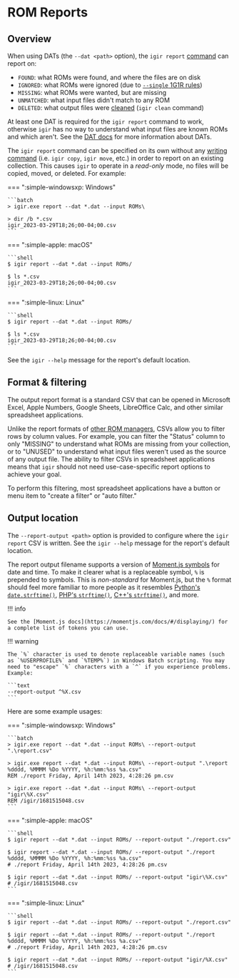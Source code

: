 # ROM Reports

## Overview

When using DATs (the `--dat <path>` option), the `igir report` [command](../commands.md) can report on:

- `FOUND`: what ROMs were found, and where the files are on disk
- `IGNORED`: what ROMs were ignored (due to [`--single` 1G1R rules](../roms/filtering-preferences.md))
- `MISSING`: what ROMs were wanted, but are missing
- `UNMATCHED`: what input files didn't match to any ROM
- `DELETED`: what output files were [cleaned](cleaning.md) (`igir clean` command)

At least one DAT is required for the `igir report` command to work, otherwise `igir` has no way to understand what input files are known ROMs and which aren't. See the [DAT docs](../input/dats.md) for more information about DATs.

The `igir report` command can be specified on its own without any [writing command](../commands.md) (i.e. `igir copy`, `igir move`, etc.) in order to report on an existing collection. This causes `igir` to operate in a _read-only_ mode, no files will be copied, moved, or deleted. For example:

=== ":simple-windowsxp: Windows"

    ```batch
    > igir.exe report --dat *.dat --input ROMs\

    > dir /b *.csv
    igir_2023-03-29T18;26;00-04;00.csv
    ```

=== ":simple-apple: macOS"

    ```shell
    $ igir report --dat *.dat --input ROMs/

    $ ls *.csv
    igir_2023-03-29T18;26;00-04;00.csv
    ```

=== ":simple-linux: Linux"

    ```shell
    $ igir report --dat *.dat --input ROMs/

    $ ls *.csv
    igir_2023-03-29T18;26;00-04;00.csv
    ```

See the `igir --help` message for the report's default location.

## Format & filtering

The output report format is a standard CSV that can be opened in Microsoft Excel, Apple Numbers, Google Sheets, LibreOffice Calc, and other similar spreadsheet applications.

Unlike the report formats of [other ROM managers](../alternatives.md), CSVs allow you to filter rows by column values. For example, you can filter the "Status" column to only "MISSING" to understand what ROMs are missing from your collection, or to "UNUSED" to understand what input files weren't used as the source of any output file. The ability to filter CSVs in spreadsheet applications means that `igir` should not need use-case-specific report options to achieve your goal.

To perform this filtering, most spreadsheet applications have a button or menu item to "create a filter" or "auto filter."

## Output location

The `--report-output <path>` option is provided to configure where the `igir report` CSV is written. See the `igir --help` message for the report's default location.

The report output filename supports a version of [Moment.js symbols](https://momentjs.com/docs/#/displaying/) for date and time. To make it clearer what is a replaceable symbol, `%` is prepended to symbols. This is _non-standard_ for Moment.js, but the `%` format should feel more familiar to more people as it resembles [Python's `date.strftime()`](https://docs.python.org/3/library/datetime.html#datetime.date.strftime), [PHP's `strftime()`](https://www.php.net/manual/en/function.strftime.php), [C++'s `strftime()`](https://cplusplus.com/reference/ctime/strftime/), and more.

!!! info

    See the [Moment.js docs](https://momentjs.com/docs/#/displaying/) for a complete list of tokens you can use.

!!! warning

    The `%` character is used to denote replaceable variable names (such as `%USERPROFILE%` and `%TEMP%`) in Windows Batch scripting. You may need to "escape" `%` characters with a `^` if you experience problems. Example:

    ```text
    --report-output ^%X.csv
    ```

Here are some example usages:

=== ":simple-windowsxp: Windows"

    ```batch
    > igir.exe report --dat *.dat --input ROMs\ --report-output ".\report.csv"

    > igir.exe report --dat *.dat --input ROMs\ --report-output ".\report %dddd, %MMMM %Do %YYYY, %h:%mm:%ss %a.csv"
    REM ./report Friday, April 14th 2023, 4:28:26 pm.csv

    > igir.exe report --dat *.dat --input ROMs\ --report-output "igir\%X.csv"
    REM /igir/1681515048.csv
    ```

=== ":simple-apple: macOS"

    ```shell
    $ igir report --dat *.dat --input ROMs/ --report-output "./report.csv"

    $ igir report --dat *.dat --input ROMs/ --report-output "./report %dddd, %MMMM %Do %YYYY, %h:%mm:%ss %a.csv"
    # ./report Friday, April 14th 2023, 4:28:26 pm.csv

    $ igir report --dat *.dat --input ROMs/ --report-output "igir\%X.csv"
    # /igir/1681515048.csv
    ```

=== ":simple-linux: Linux"

    ```shell
    $ igir report --dat *.dat --input ROMs/ --report-output "./report.csv"

    $ igir report --dat *.dat --input ROMs/ --report-output "./report %dddd, %MMMM %Do %YYYY, %h:%mm:%ss %a.csv"
    # ./report Friday, April 14th 2023, 4:28:26 pm.csv

    $ igir report --dat *.dat --input ROMs/ --report-output "igir/%X.csv"
    # /igir/1681515048.csv
    ```
